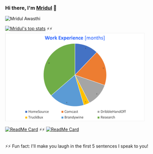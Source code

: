 ### Hi there, I'm [Mridul](https://differentsyntax.github.io) 👋

<!--
**differentsyntax/differentsyntax** is a ✨ _special_ ✨ repository because its `README.md` (this file) appears on your GitHub profile.
-->
![Mridul Awasthi](https://github.com/differentsyntax/differentsyntax/blob/master/img/mridul.gif)

[![Mridul's top stats](https://github-readme-stats.vercel.app/api/top-langs/?username=differentsyntax&count_private=true)](https://github.com/anuraghazra/github-readme-stats) ⚡⚡ <img src="https://github.com/differentsyntax/differentsyntax/blob/master/img/work.png" height= 285 width= 450></img>

[![ReadMe Card](https://github-readme-stats.vercel.app/api/pin/?username=differentsyntax&repo=Safe-adelphia)](https://github.com/anuraghazra/github-readme-stats) ⚡⚡ [![ReadMe Card](https://github-readme-stats.vercel.app/api/pin/?username=differentsyntax&repo=HireADragon)](https://github.com/anuraghazra/github-readme-stats)

##

⚡⚡ Fun fact: I'll make you laugh in the first 5 sentences I speak to you!
